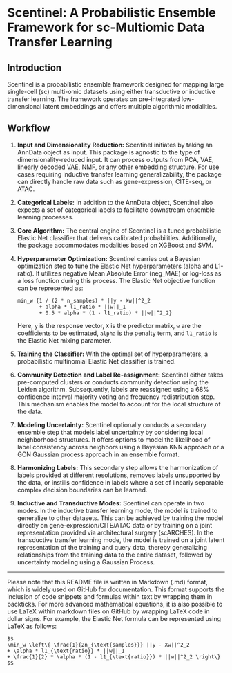 
# Scentinel: A Probabilistic Ensemble Framework for sc-Multiomic Data Transfer Learning

## Introduction

Scentinel is a probabilistic ensemble framework designed for mapping large single-cell (sc) multi-omic datasets using either transductive or inductive transfer learning. The framework operates on pre-integrated low-dimensional latent embeddings and offers multiple algorithmic modalities.

## Workflow

1. **Input and Dimensionality Reduction:** Scentinel initiates by taking an AnnData object as input. This package is agnostic to the type of dimensionality-reduced input. It can process outputs from PCA, VAE, linearly decoded VAE, NMF, or any other embedding structure. For use cases requiring inductive transfer learning generalizability, the package can directly handle raw data such as gene-expression, CITE-seq, or ATAC.

2. **Categorical Labels:** In addition to the AnnData object, Scentinel also expects a set of categorical labels to facilitate downstream ensemble learning processes.

3. **Core Algorithm:** The central engine of Scentinel is a tuned probabilistic Elastic Net classifier that delivers calibrated probabilities. Additionally, the package accommodates modalities based on XGBoost and SVM.

4. **Hyperparameter Optimization:** Scentinel carries out a Bayesian optimization step to tune the Elastic Net hyperparameters (alpha and L1-ratio). It utilizes negative Mean Absolute Error (neg_MAE) or log-loss as a loss function during this process. The Elastic Net objective function can be represented as:

    ```
    min_w {1 / (2 * n_samples) * ||y - Xw||^2_2 
           + alpha * l1_ratio * ||w||_1 
           + 0.5 * alpha * (1 - l1_ratio) * ||w||^2_2}
    ```

    Here, `y` is the response vector, `X` is the predictor matrix, `w` are the coefficients to be estimated, `alpha` is the penalty term, and `l1_ratio` is the Elastic Net mixing parameter.

5. **Training the Classifier:** With the optimal set of hyperparameters, a probabilistic multinomial Elastic Net classifier is trained.

6. **Community Detection and Label Re-assignment:** Scentinel either takes pre-computed clusters or conducts community detection using the Leiden algorithm. Subsequently, labels are reassigned using a 68% confidence interval majority voting and frequency redistribution step. This mechanism enables the model to account for the local structure of the data.

7. **Modeling Uncertainty:** Scentinel optionally conducts a secondary ensemble step that models label uncertainty by considering local neighborhood structures. It offers options to model the likelihood of label consistency across neighbors using a Bayesian KNN approach or a GCN Gaussian process approach in an ensemble format.

8. **Harmonizing Labels:** This secondary step allows the harmonization of labels provided at different resolutions, removes labels unsupported by the data, or instills confidence in labels where a set of linearly separable complex decision boundaries can be learned.

9. **Inductive and Transductive Modes:** Scentinel can operate in two modes. In the inductive transfer learning mode, the model is trained to generalize to other datasets. This can be achieved by training the model directly on gene-expression/CITE/ATAC data or by training on a joint representation provided via architectural surgery (scARCHES). In the transductive transfer learning mode, the model is trained on a joint latent representation of the training and query data, thereby generalizing relationships from the training data to the entire dataset, followed by uncertainty modeling using a Gaussian Process.

---

Please note that this README file is written in Markdown (.md) format, which is widely used on GitHub for documentation. This format supports the inclusion of code snippets and formulas within text by wrapping them in backticks. For more advanced mathematical equations, it is also possible to use LaTeX within markdown files on GitHub by wrapping LaTeX code in dollar signs. For example, the Elastic Net formula can be represented using LaTeX as follows:

```
$$
\min_w \left\{ \frac{1}{2n_{\text{samples}}} ||y - Xw||^2_2 
+ \alpha * l1_{\text{ratio}} * ||w||_1 
+ \frac{1}{2} * \alpha * (1 - l1_{\text{ratio}}) * ||w||^2_2 \right\}
$$
```
